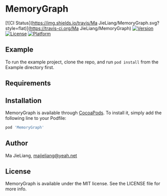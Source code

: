 # MemoryGraph

[![CI Status](https://img.shields.io/travis/Ma JieLiang/MemoryGraph.svg?style=flat)](https://travis-ci.org/Ma JieLiang/MemoryGraph)
[![Version](https://img.shields.io/cocoapods/v/MemoryGraph.svg?style=flat)](https://cocoapods.org/pods/MemoryGraph)
[![License](https://img.shields.io/cocoapods/l/MemoryGraph.svg?style=flat)](https://cocoapods.org/pods/MemoryGraph)
[![Platform](https://img.shields.io/cocoapods/p/MemoryGraph.svg?style=flat)](https://cocoapods.org/pods/MemoryGraph)

## Example

To run the example project, clone the repo, and run `pod install` from the Example directory first.

## Requirements

## Installation

MemoryGraph is available through [CocoaPods](https://cocoapods.org). To install
it, simply add the following line to your Podfile:

```ruby
pod 'MemoryGraph'
```

## Author

Ma JieLiang, majieliang@yeah.net

## License

MemoryGraph is available under the MIT license. See the LICENSE file for more info.
